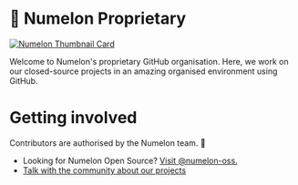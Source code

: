 # 🍉 Numelon Proprietary
[![Numelon Thumbnail Card](https://wcdn.numelon.com/branding/2024/thumb-card.png)](https://numelon.com)

Welcome to Numelon's proprietary GitHub organisation. Here, we work on our closed-source projects in an amazing organised environment using GitHub.

# Getting involved
Contributors are authorised by the Numelon team. 🔐
- Looking for Numelon Open Source? [Visit @numelon-oss.](https://github.com/numelon-oss)
- [Talk with the community about our projects](https://discord.gg/3eWzyjWWJc)

